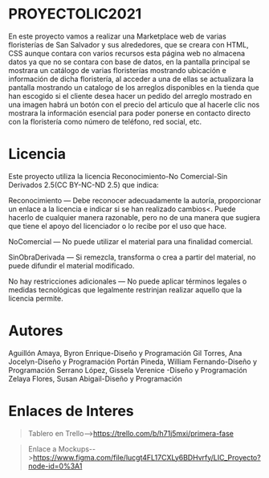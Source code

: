 # PROYECTOLIC2021
En este proyecto vamos a realizar una Marketplace web de varias floristerías de San Salvador y sus alrededores, que se creara con HTML, CSS aunque contara con varios recursos esta página web no almacena datos ya que no se contara con base de datos, en la pantalla principal se mostrara un catálogo de varias floristerías mostrando ubicación e información de dicha floristería, al acceder a una de ellas se actualizara la pantalla mostrando un catalogo de los arreglos disponibles en la tienda que han escogido si el cliente desea hacer un pedido del arreglo mostrado en una imagen habrá un botón con el precio del articulo que al hacerle clic nos mostrara la información esencial para poder ponerse en contacto directo con la floristería como número de teléfono, red social, etc.  
# Licencia
Este proyecto utiliza la licencia Reconocimiento-No Comercial-Sin Derivados 2.5(CC BY-NC-ND 2.5) que indica:

Reconocimiento — Debe reconocer adecuadamente la autoría, proporcionar un enlace a la licencia e indicar si se han realizado cambios<. Puede hacerlo de cualquier manera razonable, pero no de una manera que sugiera que tiene el apoyo del licenciador o lo recibe por el uso que hace.

NoComercial — No puede utilizar el material para una finalidad comercial.

SinObraDerivada — Si remezcla, transforma o crea a partir del material, no puede difundir el material modificado.

No hay restricciones adicionales — No puede aplicar términos legales o medidas tecnológicas que legalmente restrinjan realizar aquello que la licencia permite.
# Autores
Aguillón Amaya, Byron Enrique-Diseño y Programación
Gil Torres, Ana Jocelyn-Diseño y Programación
Portán Pineda, William Fernando-Diseño y Programación
Serrano López, Gissela Verenice -Diseño y Programación
Zelaya Flores, Susan Abigail-Diseño y Programación
# Enlaces de Interes 
>Tablero en Trello-->https://trello.com/b/h71j5mxi/primera-fase

>Enlace a Mockups-->https://www.figma.com/file/lucgt4FL17CXLy6BDHvrfy/LIC_Proyecto?node-id=0%3A1
